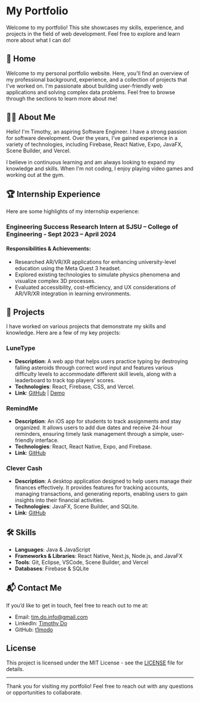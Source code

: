 # My Portfolio

Welcome to my portfolio! This site showcases my skills, experience, and projects in the field of web development. Feel free to explore and learn more about what I can do!

## 📍 Home

Welcome to my personal portfolio website. Here, you'll find an overview of my professional background, experience, and a collection of projects that I've worked on. I'm passionate about building user-friendly web applications and solving complex data problems. Feel free to browse through the sections to learn more about me!

## 🧑‍💻 About Me

Hello! I'm Timothy, an aspiring Software Engineer. I have a strong passion for software development. Over the years, I've gained experience in a variety of technologies, including Firebase, React Native, Expo, JavaFX, Scene Builder, and Vercel.

I believe in continuous learning and am always looking to expand my knowledge and skills. When I'm not coding, I enjoy playing video games and working out at the gym.

## 🏆 Internship Experience

Here are some highlights of my internship experience:

### Engineering Success Research Intern at SJSU – College of Engineering - Sept 2023 – April 2024
#### **Responsibilities & Achievements**:
- Researched AR/VR/XR applications for enhancing university-level education using the Meta Quest 3 headset.
- Explored existing technologies to simulate physics phenomena and visualize complex 3D processes.
- Evaluated accessibility, cost-efficiency, and UX considerations of AR/VR/XR integration in learning environments.

## 📂 Projects

I have worked on various projects that demonstrate my skills and knowledge. Here are a few of my key projects:

### LuneType
- **Description**: A web app that helps users practice typing by destroying falling asteroids through correct word input and features various difficulty levels to accommodate different skill levels, along with a leaderboard to track top players' scores.
- **Technologies**: React, Firebase, CSS, and Vercel.
- **Link**: [GitHub](https://github.com/t1modo/LuneType) | [Demo](https://lune-type.vercel.app/)

### RemindMe
- **Description**: An iOS app for students to track assignments and stay organized. It allows users to add due dates and receive 24-hour reminders, ensuring timely task management through a simple, user-friendly interface.
- **Technologies**: React, React Native, Expo, and Firebase.
- **Link**: [GitHub](https://github.com/t1modo/RemindMe)

### Clever Cash
- **Description**: A desktop application designed to help users manage their finances effectively. It provides features for tracking accounts, managing transactions, and generating reports, enabling users to gain insights into their financial activities.
- **Technologies**: JavaFX, Scene Builder, and SQLite.
- **Link**: [GitHub](https://github.com/SeanAminov/CleverCash)

## 🛠️ Skills

- **Languages**: Java & JavaScript
- **Frameworks & Libraries**: React Native, Next.js, Node.js, and JavaFX
- **Tools**: Git, Eclipse, VSCode, Scene Builder, and Vercel
- **Databases**: Firebase & SQLite

## 📬 Contact Me

If you’d like to get in touch, feel free to reach out to me at:

- Email: tim.do.info@gmail.com
- LinkedIn: [Timothy Do](https://www.linkedin.com/in/t1modo/)
- GitHub: [t1modo](https://github.com/t1modo)

## License

This project is licensed under the MIT License - see the [LICENSE](LICENSE) file for details.

---

Thank you for visiting my portfolio! Feel free to reach out with any questions or opportunities to collaborate.

